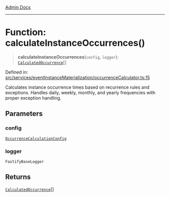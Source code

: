 [Admin Docs](/)

***

# Function: calculateInstanceOccurrences()

> **calculateInstanceOccurrences**(`config`, `logger`): [`CalculatedOccurrence`](../../types/interfaces/CalculatedOccurrence.md)[]

Defined in: [src/services/eventInstanceMaterialization/occurrenceCalculator.ts:15](https://github.com/gautam-divyanshu/talawa-api/blob/7e7d786bbd7356b22a3ba5029601eed88ff27201/src/services/eventInstanceMaterialization/occurrenceCalculator.ts#L15)

Calculates instance occurrence times based on recurrence rules and exceptions.
Handles daily, weekly, monthly, and yearly frequencies with proper exception handling.

## Parameters

### config

[`OccurrenceCalculationConfig`](../../types/interfaces/OccurrenceCalculationConfig.md)

### logger

`FastifyBaseLogger`

## Returns

[`CalculatedOccurrence`](../../types/interfaces/CalculatedOccurrence.md)[]
